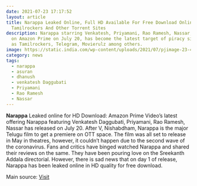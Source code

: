 ```yaml
---
date: 2021-07-23 17:17:52
layout: article
title: Narappa Leaked Online, Full HD Available For Free Download Online on
  Tamilrockers And Other Torrent Sites
description: Narappa starring Venkatesh, Priyamani, Rao Ramesh, Nassar, released
  on Amazon Prime on July 20, has become the latest target of piracy sites such
  as Tamilrockers, Telegram, Movierulz among others.
image: https://static.india.com/wp-content/uploads/2021/07/pjimage-23-4.jpg
category: news
tags:
  - narappa
  - asuran
  - dhanush
  - venkatesh Daggubati
  - Priyamani
  - Rao Ramesh
  - Nassar
---
```

**Narappa** Leaked online for HD Download: Amazon Prime Video’s latest offering Narappa featuring Venkatesh Daggubati, Priyamani, Rao Ramesh, Nassar has released on July 20. After V, Nishabdham, Narappa is the major Telugu film to get a premiere on OTT space. The film was all set to release in May in theatres, however, it couldn’t happen due to the second wave of the coronavirus. Fans and critics have binged watched Narappa and shared their reviews on the same. They have been pouring love on the Sreekanth Addala directorial. However, there is sad news that on day 1 of release, Narappa has been leaked online in HD quality for free download.

Main source: [Visit](https://www.india.com/entertainment/narappa-leaked-online-full-hd-available-for-free-download-online-on-tamilrockers-and-other-torrent-sites-4828500/)